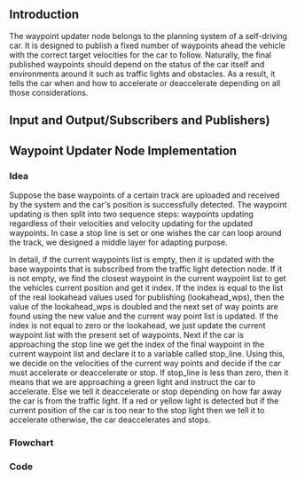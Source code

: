 ## Introduction

The waypoint updater node belongs to the planning system of a self-driving car. It is designed to publish a fixed number of waypoints ahead the vehicle with the correct target velocities for the car to follow. Naturally, the final published waypoints should depend on the status of the car itself and environments around it such as traffic lights and obstacles. As a result, it tells the car when and how to accelerate or deaccelerate depending on all those considerations.

## Input and Output/Subscribers and Publishers)

## Waypoint Updater Node Implementation

### Idea

Suppose the base waypoints of a certain track are uploaded and received by the system and the car's position is successfully detected. The waypoint updating is then split into two sequence steps: waypoints updating regardless of their velocities and velocity updating for the updated waypoints. In case a stop line is set or one wishes the car can loop around the track, we designed a middle layer for adapting purpose.


In detail, if the current waypoints list is empty, then it is updated with the base waypoints that is subscribed from the traffic light detection node. If it is not empty, we find the closest waypoint in the current waypoint list to get the vehicles current position and get it index. If the index is equal to the list of the real lookahead values used for publishing (lookahead_wps), then the value of the lookahead_wps is doubled and the next set of way points are found using the new value and the current way point list is updated. If the index is not equal to zero or the lookahead, we just update the current waypoint list with the present set of waypoints. Next if the car is approaching the stop line we get the index of the final waypoint in the current waypoint list and declare it to a variable called stop_line. Using this, we decide on the velocities of the current way points and decide if the car must accelerate or deaccelerate or stop. If stop_line is less than zero, then it means that we are approaching a green light and instruct the car to accelerate. Else we tell it deaccelerate or stop depending on how far away the car is from the traffic light. If a red or yellow light is detected but if the current position of the car is too near to the stop light then we tell it to accelerate otherwise, the car deaccelerates and stops.


### Flowchart


### Code
